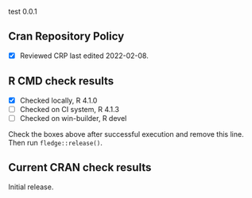 test 0.0.1

## Cran Repository Policy

- [x] Reviewed CRP last edited 2022-02-08.

## R CMD check results

- [x] Checked locally, R 4.1.0
- [ ] Checked on CI system, R 4.1.3
- [ ] Checked on win-builder, R devel

Check the boxes above after successful execution and remove this line. Then run `fledge::release()`.

## Current CRAN check results

Initial release.
